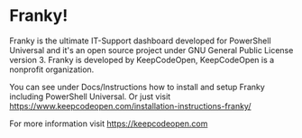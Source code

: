 # Franky!
Franky is the ultimate IT-Support dashboard developed for PowerShell Universal and it's an open source project under GNU General Public License version 3.
Franky is developed by KeepCodeOpen, KeepCodeOpen is a nonprofit organization.

You can see under Docs/Instructions how to install and setup Franky including PowerShell Universal.
Or just visit https://www.keepcodeopen.com/installation-instructions-franky/

For more information visit https://keepcodeopen.com